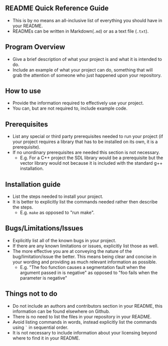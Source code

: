 README Quick Reference Guide
---
* This is by no means an all-inclusive list of everything you should have in your README.
* READMEs can be written in Markdown(```.md```) or as a text file (```.txt```).

Program Overview
---
* Give a brief description of what your project is and what it is intended to do.
* Include an example of what your project can do, something that will grab the attention of someone who just happened upon your repository.

How to use
---
* Provide the information required to effectively use your project.
* You can, but are not required to, include example code.

Prerequisites
---
* List any special or third party prerequisites needed to run your project (if your project requires a library that has to be installed on its own, it is a prerequisite).
* If no unordinary prerequisites are needed this section is not necessary.
  * E.g. For a C++ project the SDL library would be a prerequisite but the vector library would not because it is included with the standard g++ installation.

Installation guide
---
* List the steps needed to install your project.
* It is better to explicitly list the commands needed rather then describe the steps. 
  * E.g. ```make``` as opposed to "run make".

Bugs/Limitations/Issues
---
* Explicitly list all of the known bugs in your project.
* If there are any known limitations or issues, explicitly list those as well.
* The more effective you are at conveying the nature of the bug/limitation/issue the better. This means being clear and concise in your wording and providing as much relevant information as possible.
  * E.g. "The foo function causes a segmentation fault when the argument passed in is negative" as opposed to "foo fails when the parameter is negative"

Things **not** to do
---
* Do not include an authors and contributors section in your README, this information can be found elsewhere on Github.
* There is no need to list the files in your repository in your README.
* Avoid listing commands in words, instead explicitly list the commands using ``` ` ``` in sequential order.
* It is not necessary to include information about your licensing beyond where to find it in your README.
